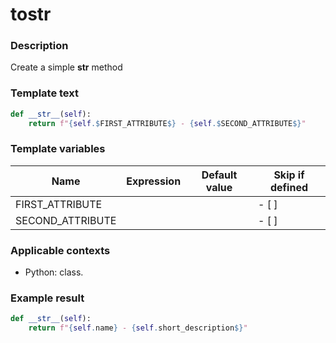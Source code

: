 # tostr

### Description
Create a simple  __str__ method

### Template text
```python
def __str__(self):
    return f"{self.$FIRST_ATTRIBUTE$} - {self.$SECOND_ATTRIBUTE$}"
```

### Template variables
| Name          | Expression | Default value | Skip if defined |
|---------------|------------|---------------|-----------------|
| FIRST_ATTRIBUTE |  |  | - [ ] |
| SECOND_ATTRIBUTE |  |  | - [ ] |

### Applicable contexts
- Python: class.

### Example result
```python
def __str__(self):
    return f"{self.name} - {self.short_description$}"
```

